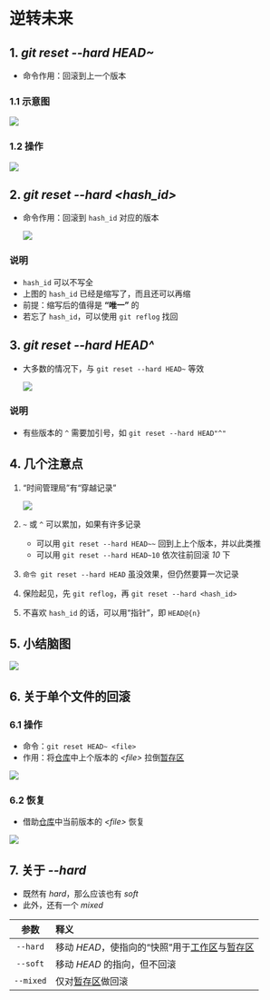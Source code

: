 # 逆转未来

## 1. *git reset --hard HEAD~*

- 命令作用：回滚到上一个版本

### 1.1 示意图

![](./imgs/17-01_reset_sketch_map.png)

### 1.2 操作

![](./imgs/17-02_git_reset_--hard_HEAD.png)

## 2. *git reset \-\-hard <hash_id\>*

- 命令作用：回滚到 `hash_id` 对应的版本

    ![](./imgs/17-03_git_reset_--hard_hash.png)

### 说明

- `hash_id` 可以不写全
- 上图的 `hash_id` 已经是缩写了，而且还可以再缩
- 前提：缩写后的值得是 **“唯一”** 的
- 若忘了 `hash_id`，可以使用 `git reflog` 找回

## 3. *git reset \-\-hard HEAD^*

- 大多数的情况下，与 `git reset --hard HEAD~` 等效

    ![](./imgs/17-04_git_reset_--hard_HEAD.png)


### 说明

- 有些版本的 `^` 需要加引号，如 `git reset --hard HEAD"^"`

## 4. 几个注意点

1. “时间管理局”有“穿越记录”

    ![](./imgs/17-05_git_reflog.png)

2. `~` 或 `^` 可以累加，如果有许多记录
   
    - 可以用 `git reset --hard HEAD~~` 回到上上个版本，并以此类推
    - 可以用 `git reset --hard HEAD~10` 依次往前回滚 *10* 下
3. `命令 git reset --hard HEAD` 虽没效果，但仍然要算一次记录
4. 保险起见，先 `git reflog`，再 `git reset --hard <hash_id>`
5. 不喜欢 `hash_id` 的话，可以用“指针”，即 `HEAD@{n}`

## 5. 小结脑图

![](.\imgs\17-06_summary_mind_mapping.png)

## 6. 关于单个文件的回滚

### 6.1 操作

- 命令：`git reset HEAD~ <file>`
- 作用：将<u>仓库</u>中上个版本的 *\<file\>* 拉倒<u>暂存区</u>

![](./imgs/17-07_git_reset_--hard_onefile.png)

### 6.2 恢复

- 借助<u>仓库</u>中当前版本的 *\<file\>* 恢复

![](./imgs/17-08_git_reset_HEAD_file.png)

## 7. 关于 *\-\-hard*

- 既然有 *hard*，那么应该也有 *soft*
- 此外，还有一个 *mixed*

| 参数 | 释义 |
| :---: | :--- |
| `--hard` | 移动 *HEAD*，使指向的“快照”用于<u>工作区</u>与<u>暂存区</u> |
| `--soft` | 移动 *HEAD* 的指向，但不回滚 |
| `--mixed` | 仅对<u>暂存区</u>做回滚 |
